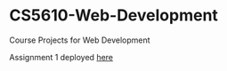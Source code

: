# CS5610-Web-Development
Course Projects for Web Development

Assignment 1 deployed [here](https://wbdv-ngo-server-java.herokuapp.com/)
